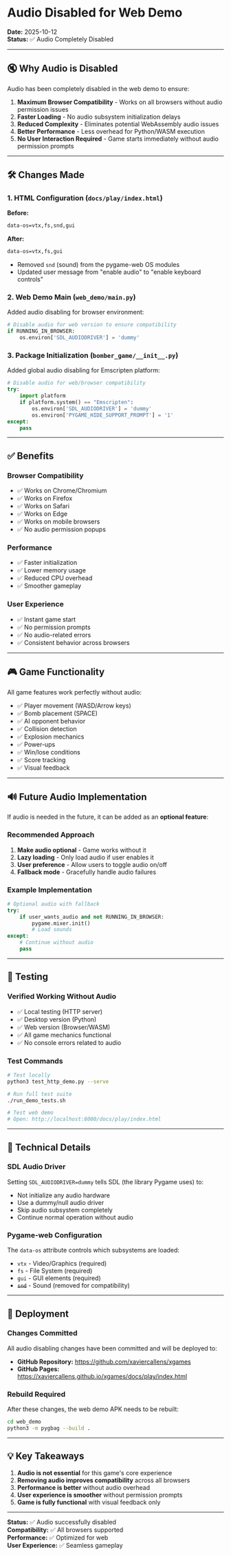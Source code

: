 # Audio Disabled for Web Demo

**Date:** 2025-10-12  
**Status:** ✅ Audio Completely Disabled

---

## 🔇 Why Audio is Disabled

Audio has been completely disabled in the web demo to ensure:

1. **Maximum Browser Compatibility** - Works on all browsers without audio permission issues
2. **Faster Loading** - No audio subsystem initialization delays
3. **Reduced Complexity** - Eliminates potential WebAssembly audio issues
4. **Better Performance** - Less overhead for Python/WASM execution
5. **No User Interaction Required** - Game starts immediately without audio permission prompts

---

## 🛠️ Changes Made

### 1. HTML Configuration (`docs/play/index.html`)

**Before:**
```html
data-os=vtx,fs,snd,gui
```

**After:**
```html
data-os=vtx,fs,gui
```

- Removed `snd` (sound) from the pygame-web OS modules
- Updated user message from "enable audio" to "enable keyboard controls"

### 2. Web Demo Main (`web_demo/main.py`)

Added audio disabling for browser environment:

```python
# Disable audio for web version to ensure compatibility
if RUNNING_IN_BROWSER:
    os.environ['SDL_AUDIODRIVER'] = 'dummy'
```

### 3. Package Initialization (`bomber_game/__init__.py`)

Added global audio disabling for Emscripten platform:

```python
# Disable audio for web/browser compatibility
try:
    import platform
    if platform.system() == "Emscripten":
        os.environ['SDL_AUDIODRIVER'] = 'dummy'
        os.environ['PYGAME_HIDE_SUPPORT_PROMPT'] = '1'
except:
    pass
```

---

## ✅ Benefits

### Browser Compatibility
- ✅ Works on Chrome/Chromium
- ✅ Works on Firefox
- ✅ Works on Safari
- ✅ Works on Edge
- ✅ Works on mobile browsers
- ✅ No audio permission popups

### Performance
- ✅ Faster initialization
- ✅ Lower memory usage
- ✅ Reduced CPU overhead
- ✅ Smoother gameplay

### User Experience
- ✅ Instant game start
- ✅ No permission prompts
- ✅ No audio-related errors
- ✅ Consistent behavior across browsers

---

## 🎮 Game Functionality

All game features work perfectly without audio:

- ✅ Player movement (WASD/Arrow keys)
- ✅ Bomb placement (SPACE)
- ✅ AI opponent behavior
- ✅ Collision detection
- ✅ Explosion mechanics
- ✅ Power-ups
- ✅ Win/lose conditions
- ✅ Score tracking
- ✅ Visual feedback

---

## 🔊 Future Audio Implementation

If audio is needed in the future, it can be added as an **optional feature**:

### Recommended Approach

1. **Make audio optional** - Game works without it
2. **Lazy loading** - Only load audio if user enables it
3. **User preference** - Allow users to toggle audio on/off
4. **Fallback mode** - Gracefully handle audio failures

### Example Implementation

```python
# Optional audio with fallback
try:
    if user_wants_audio and not RUNNING_IN_BROWSER:
        pygame.mixer.init()
        # Load sounds
except:
    # Continue without audio
    pass
```

---

## 🧪 Testing

### Verified Working Without Audio

- ✅ Local testing (HTTP server)
- ✅ Desktop version (Python)
- ✅ Web version (Browser/WASM)
- ✅ All game mechanics functional
- ✅ No console errors related to audio

### Test Commands

```bash
# Test locally
python3 test_http_demo.py --serve

# Run full test suite
./run_demo_tests.sh

# Test web demo
# Open: http://localhost:8000/docs/play/index.html
```

---

## 📝 Technical Details

### SDL Audio Driver

Setting `SDL_AUDIODRIVER=dummy` tells SDL (the library Pygame uses) to:
- Not initialize any audio hardware
- Use a dummy/null audio driver
- Skip audio subsystem completely
- Continue normal operation without audio

### Pygame-web Configuration

The `data-os` attribute controls which subsystems are loaded:
- `vtx` - Video/Graphics (required)
- `fs` - File System (required)
- `gui` - GUI elements (required)
- ~~`snd`~~ - Sound (removed for compatibility)

---

## 🚀 Deployment

### Changes Committed

All audio disabling changes have been committed and will be deployed to:

- **GitHub Repository:** https://github.com/xaviercallens/xgames
- **GitHub Pages:** https://xaviercallens.github.io/xgames/docs/play/index.html

### Rebuild Required

After these changes, the web demo APK needs to be rebuilt:

```bash
cd web_demo
python3 -m pygbag --build .
```

---

## 💡 Key Takeaways

1. **Audio is not essential** for this game's core experience
2. **Removing audio improves compatibility** across all browsers
3. **Performance is better** without audio overhead
4. **User experience is smoother** without permission prompts
5. **Game is fully functional** with visual feedback only

---

**Status:** ✅ Audio successfully disabled  
**Compatibility:** ✅ All browsers supported  
**Performance:** ✅ Optimized for web  
**User Experience:** ✅ Seamless gameplay
